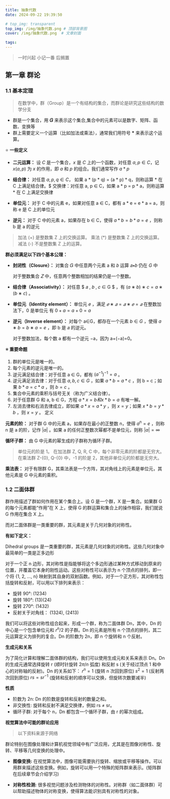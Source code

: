 ```yaml
---
title: 抽象代数
date: 2024-09-22 19:39:50

# top_img: transparent
top_img: /img/抽象代数.png # 顶部背景图
cover: /img/抽象代数.png  # 文章封面

tags:
---
```


> 一时兴起 小记一番 后搁置

## 第一章 群论
### 1.1 基本定理
> 在数学中，群（Group）是一个有结构的集合，而群论是研究这些结构的数学分支

- 群是一个集合，用 **𝐺** 来表示这个集合,集合中的元素可以是数字、矩阵、函数、变换等
- 群上需要定义一个运算（比如加法或乘法），通常我们用符号 **\*** 来表示这个运算。

:star: **一些定义**

- **二元运算：** 设 $C$ 是一个集合，$x$ 是 $C$ 上的一个函数，对任意 $a, p ∈ C，$记 $x(a, p)$ 为 $x$ 的作用，即 $a$ 和 $p$ 的组合。我们通常写作 $a * p$

- **结合律：** 对任意 $a, p, q ∈ C ，$ 如果 a * (p * q) = (a * p) * q，则称运算 * 在 C 上满足结合律。$
交换律：对任意 a, p ∈ C，如果 a * p = p * a，则称运算 * 在 C 上满足交换律

- **单位元：** 对于 C 中的元素 e，如果对任意 a ∈ C，都有 a * e = e * a = a，则称 e 是 C 上的单位元

- **逆元：** 对于 C 中的元素 a，如果存在 b ∈ C，使得 $a * b = b * a = e$ ，则称 b 是 a 的逆元

> 加法 (+) 是整数集 Z 上的交换运算。
> 乘法 (*) 是整数集 Z 上的交换运算。
> 减法 (-) 不是整数集 Z 上的运算。

**群必须满足以下四个基本公理：**

- **封闭性（Closure）：** 对集合 𝐺 中任意两个元素 a 和 𝑏 运算 𝑎∗𝑏 仍在 $G$ 中
  
  对于整数集合 𝑍 中，任意两个整数相加的结果仍是一个整数。

- **结合律（Associativity）：** 对任意  $ 𝑎 , 𝑏 , 𝑐 ∈ G $ ，有 $(a∗b)∗c=a∗(b∗c)$ 。

- **单位元（Identity element）：**  单位元  𝑒 ，满足 $𝑒∗𝑎=𝑎∗𝑒=𝑎$
  在整数加法下，0 是单位元 有 $0+a=a+0=a$

- **逆元（Inverse element）：** 对每个 a∈G，都存在一个元素 $b∈G$ ，使得 $a∗b=b∗a=e$ ，即 b 是 𝑎 的逆元。

  对于整数加法，每个数 a 都有一个逆元 −a，因为 a+(−a)=0。

**:star: 重要命题**

1. 群的单位元是唯一的。
2. 每个元素的逆元是唯一的。
3. 逆元满足结合律：对于任意 a ∈ G，都有 $( a^{-1} )^{-1} = a$ 。
4. 逆元满足消去律：对于任意 $a, b, c ∈ G$ ，如果 $a * b = a * c$ ，则 b = c；如果 $b * a = c * a$ ，则 $b = c$ 。
5. 集合中元素的乘积与括号无关（称为广义结合律）。
6. 对于任意群 G 和 a, b ∈ G，方程 $a * x = b 和 x * b = a$ 有唯一解。
7. 左消去律和右消去律成立，即如果 $a * x = a * y$ ，则 $x = y$；如果 $x * b = y * b$ ，则 $x = y$ 。
定义

**元素的阶：** 对于群 G 中的元素 a，如果存在最小的正整数 n，使得 $a^n = e$ ，则称 n 是 a 的阶，记作 $|a|$ 。如果 a 的任何正整数次幂都不是单位元，则称 $|a| = ∞$

**循环子群：** 由 G 中元素的幂生成的子群称为循环子群。

> 单位元的阶是 1。
> 在加法群 Z, Q, R, C 中，每个非零元素的阶都是无穷大。
> 在乘法群 Z-{0}, Q-{0} 中，-1 的阶是 2，其他非单位元的阶都是无穷大。

**乘法表：** 对于有限群 G，其乘法表是一个方阵，其对角线上的元素是单位元，其他元素是 G 中元素的乘积。

### 1.2 二面体群

群作用描述了群如何作用在某个集合上。设 G 是一个群，X 是一集合。如果群 G 的每个元素都能“作用”在 X 上，使得 G 的群运算和集合上的操作相容，我们就说 G 作用在集合 X 上。

而对二面体群是一类重要的群，其元素是关于几何对象的对称性。

 **有如下定义：**

Dihedral groups 是一类重要的群，其元素是几何对象的对称性。这些几何对象中最简单的一类是正多边形

对于一个正 n 边形，其对称性是指能够将这个多边形通过某种方式移动到原来的位置，并覆盖它本身的刚性运动。这些对称性可以表示为 n 个顶点的排列，即一个将 {1, 2, …, n} 映射到其自身的双射函数。例如，对于一个正方形，其对称性包括旋转和反射，可以用以下排列来表示：
- 旋转 90°: (1234)
- 旋转 180°: (13)(24)
- 旋转 270°: (1432)
- 反射关于对角线： (1324), (2413)

我们可以将这些对称性组合起来，形成一个群，称为二面体群 Dn，其中，Dn 的中心是一个包含单位元和 $r^n/2$ 的子群。Dn 的元素是所有 n 个顶点的排列，其二元运算定义为排列的复合。Dn 的阶数为 2n，即 n 个旋转和 n 个反射。

**生成元和关系**

为了简化计算和理解二面体群的结构，我们可以使用生成元和关系来表示 Dn。Dn 的生成元通常选择旋转 r (顺时针旋转 $2π/n$ 弧度) 和反射 s (关于经过顶点 1 和中心的对称轴的反射)。Dn 的关系如下：
$r^n = 1$ (旋转 n 次回到原位)
$s^2 = 1$ (反射两次回到原位)
$rs = sr^{-1}$ (旋转和反射的顺序可以交换，但旋转次数要减半)

**性质**
- 阶数为 2n: Dn 的阶数是旋转和反射的数量之和。
- 非交换性: 旋转和反射不满足交换律，例如 rs ≠ sr。
- 循环子群: 对于每个 n，Dn 都包含一个循环子群，由 r 的幂次组成。


**视觉算法中可能的群论应用**

> 以下资料来源于网络

群论特别在图像处理和计算机视觉领域中有广泛应用，尤其是在图像对称性、旋转、平移等几何变换的处理中。

- **图像变换:** 在视觉算法中，图像可能需要执行旋转、缩放或平移等操作。可以用群来描述这些变换。例如，旋转可以用一个特殊的矩阵群来表示。(矩阵群在后续章节会介绍学习)

- **对称性检测:** 很多视觉问题涉及检测物体的对称性。对称群（如二面体群）可以帮助描述物体的对称变换，使得算法能识别具有对称性的对象。

